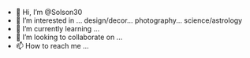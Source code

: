 - 👋 Hi, I’m @Solson30
- 👀 I’m interested in ... design/decor... photography... science/astrology 
- 🌱 I’m currently learning ... 
- 💞️ I’m looking to collaborate on ...
- 📫 How to reach me ... 

<!---
Solson30/Solson30 is a ✨ special ✨ repository because its `README.md` (this file) appears on your GitHub profile.
You can click the Preview link to take a look at your changes.
--->
